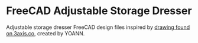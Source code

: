 # FreeCAD Adjustable Storage Dresser

Adjustable storage dresser FreeCAD design files inspired by [drawing found on
3axis.co](https://3axis.co/small-dresser-storage-mdf-4mm-8mmdxf-file/d1ledz7m/), created by YOANN.
